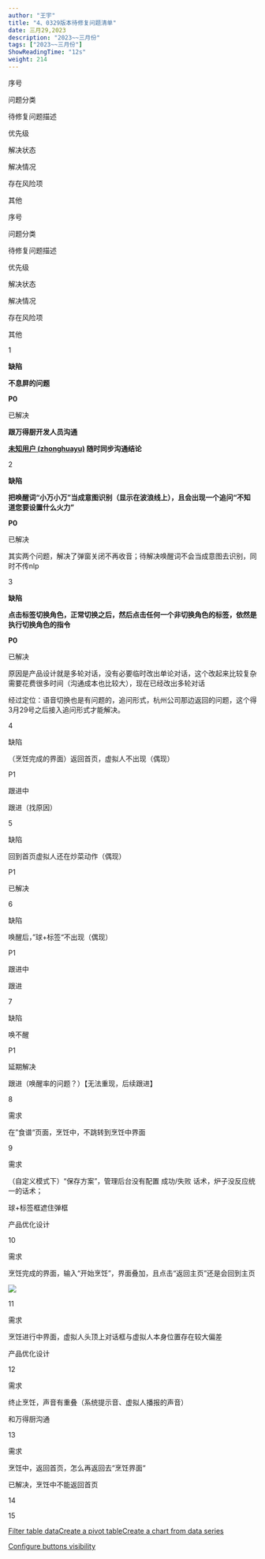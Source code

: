 ```yaml
---
author: "王宇"
title: "4、0329版本待修复问题清单"
date: 三月29,2023
description: "2023~~三月份"
tags: ["2023~~三月份"]
ShowReadingTime: "12s"
weight: 214
---
```

序号

问题分类

待修复问题描述

优先级

解决状态

解决情况

存在风险项

其他

序号

问题分类

待修复问题描述

优先级

解决状态

解决情况

存在风险项

其他

1

**缺陷**

**不息屏的问题**

**P0**

已解决

**跟万得厨开发人员沟通**

**[未知用户 (zhonghuayu)](/display/~zhonghuayu) 随时同步沟通结论**

  

  

2

**缺陷**

**把唤醒词“小万小万”当成意图识别（显示在波浪线上），且会出现一个追问“不知道您要设置什么火力”**

**P0**

已解决

其实两个问题，解决了弹窗关闭不再收音；待解决唤醒词不会当成意图去识别，同时不传nlp

  

  

3

**缺陷**

**点击标签切换角色，正常切换之后，然后点击任何一个非切换角色的标签，依然是执行切换角色的指令**

**P0**

已解决

原因是产品设计就是多轮对话，没有必要临时改出单论对话，这个改起来比较复杂需要花费很多时间（沟通成本也比较大），现在已经改出多轮对话

经过定位：语音切换也是有问题的，追问形式，杭州公司那边返回的问题，这个得3月29号之后接入追问形式才能解决。

  

4

缺陷

（烹饪完成的界面）返回首页，虚拟人不出现（偶现）

P1

跟进中

跟进（找原因）

  

  

5

缺陷

回到首页虚拟人还在炒菜动作（偶现）

P1

已解决

  

  

  

6

缺陷

唤醒后，”球+标签“不出现（偶现）

P1

跟进中

跟进

  

  

7

缺陷

唤不醒

P1

延期解决

跟进（唤醒率的问题？）【无法重现，后续跟进】

  

  

8

需求

在”食谱“页面，烹饪中，不跳转到烹饪中界面

  

  

  

  

  

9

需求

（自定义模式下）“保存方案”，管理后台没有配置 成功/失败 话术，炉子没反应统一的话术；

球+标签框遮住弹框

  

  

产品优化设计

  

  

10

需求

烹饪完成的界面，输入“开始烹饪”，界面叠加，且点击“返回主页”还是会回到主页

![](/download/thumbnails/97897887/%E7%83%B9%E9%A5%AA%E5%AE%8C%E6%88%90.png?version=1&modificationDate=1679907576346&api=v2)

  

  

  

  

  

11

需求

烹饪进行中界面，虚拟人头顶上对话框与虚拟人本身位置存在较大偏差

  

  

产品优化设计

  

  

12

需求

终止烹饪，声音有重叠（系统提示音、虚拟人播报的声音）

  

  

和万得厨沟通

  

  

13

需求

烹饪中，返回首页，怎么再返回去“烹饪界面“

  

  

已解决，烹饪中不能返回首页

  

  

14

  

  

  

  

  

  

  

15

  

  

  

  

  

  

  

[Filter table data](#)[Create a pivot table](#)[Create a chart from data series](#)

[Configure buttons visibility](/users/tfac-settings.action)